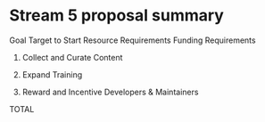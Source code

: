 # Stream 5 proposal summary

Goal                 Target to Start                   Resource Requirements            Funding Requirements
1) Collect and Curate Content



2) Expand Training



3) Reward and Incentive Developers & Maintainers



TOTAL
